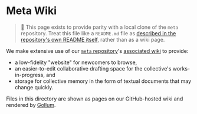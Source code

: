 # Meta Wiki

> 📝 This page exists to provide parity with a local clone of the `meta` repository. Treat this file like a `README.md` file as [described in the repository's own README itself](https://github.com/AnarchoTechNYC/meta/blob/master/README.md#repository-structure), rather than as a wiki page.

We make extensive use of our [`meta` repository](https://github.com/AnarchoTechNYC/meta)'s [associated wiki](https://github.com/AnarchoTechNYC/meta/wiki) to provide:

* a low-fidelity "website" for newcomers to browse,
* an easier-to-edit collaborative drafting space for the collective's works-in-progress, and
* storage for collective memory in the form of textual documents that may change quickly.

Files in this directory are shown as pages on our GitHub-hosted wiki and rendered by [Gollum](https://en.wikipedia.org/wiki/Gollum_Wiki).